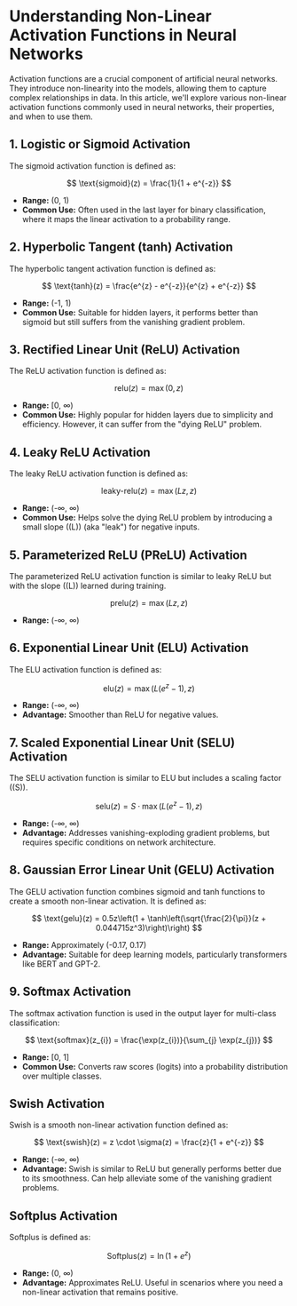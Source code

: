 # Understanding Non-Linear Activation Functions in Neural Networks 

Activation functions are a crucial component of artificial neural networks. They introduce non-linearity into the models, allowing them to capture complex relationships in data. In this article, we'll explore various non-linear activation functions commonly used in neural networks, their properties, and when to use them. 

## 1. Logistic or Sigmoid Activation 
The sigmoid activation function is defined as: 

$$ \text{sigmoid}(z) = \frac{1}{1 + e^{-z}} $$ 

- **Range:** (0, 1) 
- **Common Use:** Often used in the last layer for binary classification, where it maps the linear activation to a probability range.


## 2. Hyperbolic Tangent (tanh) Activation 
The hyperbolic tangent activation function is defined as: 

$$ \text{tanh}(z) = \frac{e^{z} - e^{-z}}{e^{z} + e^{-z}} $$ 

- **Range:** (-1, 1)
- **Common Use:** Suitable for hidden layers, it performs better than sigmoid but still suffers from the vanishing gradient problem.


## 3. Rectified Linear Unit (ReLU) Activation 
The ReLU activation function is defined as: 

$$ \text{relu}(z) = \max(0, z) $$ 
- **Range:** [0, ∞) 
- **Common Use:** Highly popular for hidden layers due to simplicity and efficiency. However, it can suffer from the "dying ReLU" problem.


## 4. Leaky ReLU Activation 
The leaky ReLU activation function is defined as: 

$$ \text{leaky-relu}(z) = \max(Lz, z) $$ 

- **Range:** (-∞, ∞)
- **Common Use:** Helps solve the dying ReLU problem by introducing a small slope (\(L\)) (aka "leak") for negative inputs.


## 5. Parameterized ReLU (PReLU) Activation 
The parameterized ReLU activation function is similar to leaky ReLU but with the slope (\(L\)) learned during training. 

$$ \text{prelu}(z) = \max(Lz, z) $$ 

- **Range:** (-∞, ∞)


## 6. Exponential Linear Unit (ELU) Activation 
The ELU activation function is defined as: 

$$ \text{elu}(z) = \max(L(e^z - 1), z) $$ 

- **Range:** (-∞, ∞)
- **Advantage:** Smoother than ReLU for negative values.


## 7. Scaled Exponential Linear Unit (SELU) Activation 
The SELU activation function is similar to ELU but includes a scaling factor (\(S\)). 

$$ \text{selu}(z) = S \cdot \max(L(e^z - 1), z) $$ 

- **Range:** (-∞, ∞)
- **Advantage:** Addresses vanishing-exploding gradient problems, but requires specific conditions on network architecture.


## 8. Gaussian Error Linear Unit (GELU) Activation
The GELU activation function combines sigmoid and tanh functions to create a smooth non-linear activation. It is defined as:

$$ \text{gelu}(z) = 0.5z\left(1 + \tanh\left(\sqrt{\frac{2}{\pi}}(z + 0.044715z^3)\right)\right) $$

- **Range:** Approximately (-0.17, 0.17)
- **Advantage:** Suitable for deep learning models, particularly transformers like BERT and GPT-2.
  

## 9. Softmax Activation 
The softmax activation function is used in the output layer for multi-class classification: 

$$ \text{softmax}(z_{i}) = \frac{\exp(z_{i})}{\sum_{j} \exp(z_{j})} $$

- **Range:** [0, 1]
- **Common Use:** Converts raw scores (logits) into a probability distribution over multiple classes.


## Swish Activation
Swish is a smooth non-linear activation function defined as: 

$$ \text{swish}(z) = z \cdot \sigma(z) = \frac{z}{1 + e^{-z}} $$

- **Range:** (-∞, ∞)
- **Advantage:** Swish is similar to ReLU but generally performs better due to its smoothness. Can help alleviate some of the vanishing gradient problems.


## Softplus Activation
Softplus is defined as: 

$$ \text{Softplus}(z) = \ln(1 + e^z) $$

- **Range:** (0, ∞)
- **Advantage:** Approximates ReLU. Useful in scenarios where you need a non-linear activation that remains positive.
